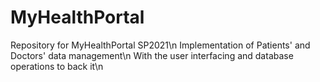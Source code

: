 # MyHealthPortal
 Repository for MyHealthPortal SP2021\n
 Implementation of Patients' and Doctors' data management\n
 With the user interfacing and database operations to back it\n

